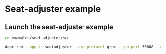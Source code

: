 # Seat-adjuster example


## Launch the seat-adjuster example

```bash
cd examples/seat-adjuster/src

dapr run --app-id seatadjuster --app-protocol grpc --app-port 50008 --config ../../.dapr/config.yaml --components-path ../../.dapr/components  python3 main.py
```
